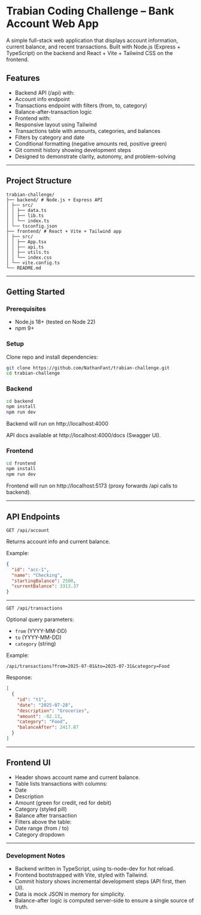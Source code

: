 # Trabian Coding Challenge – Bank Account Web App

A simple full-stack web application that displays account information, current balance, and recent transactions.
Built with Node.js (Express + TypeScript) on the backend and React + Vite + Tailwind CSS on the frontend.

## Features

- Backend API (/api) with:
- Account info endpoint
- Transactions endpoint with filters (from, to, category)
- Balance-after-transaction logic
- Frontend with:
- Responsive layout using Tailwind
- Transactions table with amounts, categories, and balances
- Filters by category and date
- Conditional formatting (negative amounts red, positive green)
- Git commit history showing development steps
- Designed to demonstrate clarity, autonomy, and problem-solving

---

## Project Structure

```text
trabian-challenge/
├── backend/ # Node.js + Express API
│ ├── src/
│ │ ├── data.ts
│ │ ├── lib.ts
│ │ └── index.ts
│ └── tsconfig.json
├── frontend/ # React + Vite + Tailwind app
│ ├── src/
│ │ ├── App.tsx
│ │ ├── api.ts
│ │ ├── utils.ts
│ │ └── index.css
│ └── vite.config.ts
└── README.md
```

---

## Getting Started

### Prerequisites

- Node.js 18+ (tested on Node 22)
- npm 9+

### Setup

Clone repo and install dependencies:

```bash
git clone https://github.com/NathanFant/trabian-challenge.git
cd trabian-challenge
```

### Backend

```bash
cd backend
npm install
npm run dev
```

Backend will run on http://localhost:4000

API docs available at http://localhost:4000/docs
(Swagger UI).

### Frontend

```bash
cd frontend
npm install
npm run dev
```

Frontend will run on http://localhost:5173
(proxy forwards /api calls to backend).

---

## API Endpoints

`GET /api/account`

Returns account info and current balance.

Example:

```json
{
  "id": "acc-1",
  "name": "Checking",
  "startingBalance": 2500,
  "currentBalance": 3313.37
}
```

---

`GET /api/transactions`

Optional query parameters:

- `from` (YYYY-MM-DD)
- `to` (YYYY-MM-DD)
- `category` (string)

Example:

`/api/transactions?from=2025-07-01&to=2025-07-31&category=Food`

Response:

```json
[
  {
    "id": "t1",
    "date": "2025-07-28",
    "description": "Groceries",
    "amount": -82.13,
    "category": "Food",
    "balanceAfter": 2417.87
  }
]
```

---

## Frontend UI

- Header shows account name and current balance.
- Table lists transactions with columns:
- Date
- Description
- Amount (green for credit, red for debit)
- Category (styled pill)
- Balance after transaction
- Filters above the table:
- Date range (from / to)
- Category dropdown

---

### Development Notes

- Backend written in TypeScript, using ts-node-dev for hot reload.
- Frontend bootstrapped with Vite, styled with Tailwind.
- Commit history shows incremental development steps (API first, then UI).
- Data is mock JSON in memory for simplicity.
- Balance-after logic is computed server-side to ensure a single source of truth.
